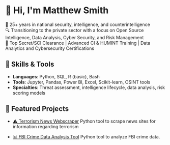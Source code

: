 # 👋 Hi, I'm Matthew Smith

🎯 25+ years in national security, intelligence, and counterintelligence  
🔍 Transitioning to the private sector with a focus on Open Source Intelligence, Data Analysis, Cyber Security, and Risk Management  
🔐 Top Secret/SCI Clearance | Advanced CI & HUMINT Training | Data Analytics and Cybersecurity Certifications 

## 🚀 Skills & Tools
- **Languages**: Python, SQL, R (basic), Bash
- **Tools**: Jupyter, Pandas, Power BI, Excel, Scikit-learn, OSINT tools
- **Specialties**: Threat assessment, intelligence lifecycle, data analysis, risk scoring models

## 📂 Featured Projects
- [⚠️ Terrorism News Webscraper](https://github.com/msmith150/Crime-and-Terrorism-Tools)
  Python tool to scrape news sites for information regarding terrorism

- [📊 FBI Crime Data Analysis Tool](https://github.com/msmith150/Crime-and-Terrorism-Tools)
  Python tool to analyze FBI crime data.




